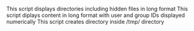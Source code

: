 This script displays directories including hidden files in long format
This script diplays content in long format 
with user and group IDs displayed numerically
This script creates directory inside /tmp/ directory
